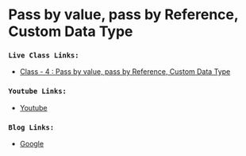 # Pass by value, pass by Reference, Custom Data Type

### `Live Class Links:`

- [Class - 4 : Pass by value, pass by Reference, Custom Data Type](https://drive.google.com/drive/folders/13hMJ9y9s4BCBwjrfG3xyjB1Ta-CSWT6A?usp=drive_link)

### `Youtube Links:`

- [Youtube](www.youtube.com)

### `Blog Links:`

- [Google](www.google.com)
